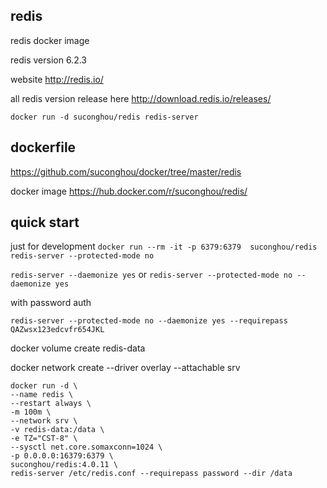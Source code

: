 ## redis

redis docker image

redis version 6.2.3

website http://redis.io/

all redis version release here http://download.redis.io/releases/


```
docker run -d suconghou/redis redis-server
```


## dockerfile

https://github.com/suconghou/docker/tree/master/redis


docker image  https://hub.docker.com/r/suconghou/redis/

## quick start

just for development `docker run --rm -it -p 6379:6379  suconghou/redis redis-server --protected-mode no`


`redis-server --daemonize yes`
or
`redis-server --protected-mode no --daemonize yes`

with password auth

`redis-server --protected-mode no --daemonize yes --requirepass QAZwsx123edcvfr654JKL`

docker volume create redis-data

docker network create --driver overlay --attachable srv

```
docker run -d \
--name redis \
--restart always \
-m 100m \
--network srv \
-v redis-data:/data \
-e TZ="CST-8" \
--sysctl net.core.somaxconn=1024 \
-p 0.0.0.0:16379:6379 \
suconghou/redis:4.0.11 \
redis-server /etc/redis.conf --requirepass password --dir /data

```